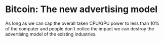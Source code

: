 # Bitcoin: The new advertising model

As long as we can cap the overall taken CPU/GPU power to less than 10% of the
computer and people don't notice the impact we can destroy the advertising model
of the existing industries.
